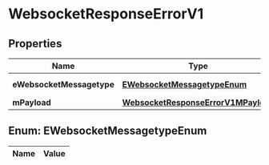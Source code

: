 

# WebsocketResponseErrorV1

## Properties

Name | Type | Description | Notes
------------ | ------------- | ------------- | -------------
**eWebsocketMessagetype** | [**EWebsocketMessagetypeEnum**](#EWebsocketMessagetypeEnum) | The Type of message | 
**mPayload** | [**WebsocketResponseErrorV1MPayload**](WebsocketResponseErrorV1MPayload.md) |  | 


## Enum: EWebsocketMessagetypeEnum

Name | Value
---- | -----




